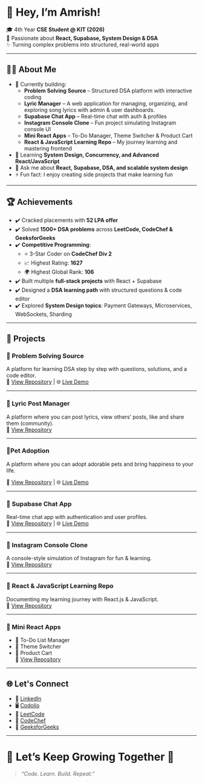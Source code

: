 # 👋 Hey, I’m Amrish!  
🎓 4th Year **CSE Student @ KIT (2026)**  
🚀 Passionate about **React, Supabase, System Design & DSA**  
✨ Turning complex problems into structured, real-world apps  

---

## 👨‍💻 About Me
- 🔭 Currently building:
  - **Problem Solving Source** – Structured DSA platform with interactive coding
  - **Lyric Manager** – A web application for managing, organizing, and exploring song lyrics with admin & user dashboards.  
  - **Supabase Chat App** – Real-time chat with auth & profiles
  - **Instagram Console Clone** – Fun project simulating Instagram console UI 
  - **Mini React Apps** – To-Do Manager, Theme Switcher & Product Cart   
  - **React & JavaScript Learning Repo** – My journey learning and mastering frontend  
- 🌱 Learning **System Design, Concurrency, and Advanced React/JavaScript**  
- 💬 Ask me about **React, Supabase, DSA, and scalable system design**  
- ⚡ Fun fact: I enjoy creating side projects that make learning fun  

---

## 🏆 Achievements
- ✔️ Cracked placements with **52 LPA offer**  
- ✔️ Solved **1500+ DSA problems** across **LeetCode, CodeChef & GeeksforGeeks**  
- ✔️ **Competitive Programming**:  
  - ⭐ 3-Star Coder on **CodeChef Div 2**  
  - 📈 Highest Rating: **1627**  
  - 🌍 Highest Global Rank: **106**  
- ✔️ Built multiple **full-stack projects** with React + Supabase  
- ✔️ Designed a **DSA learning path** with structured questions & code editor  
- ✔️ Explored **System Design topics**: Payment Gateways, Microservices, WebSockets, Sharding  

---

## 🚀 Projects

### 📌 Problem Solving Source  
A platform for learning DSA step by step with questions, solutions, and a code editor.  
🔗 [View Repository](https://github.com/amrishs590/Project-ProblemSolving) | 🌐 [Live Demo](https://dsapathway.vercel.app)

---

### 🎵 Lyric Post Manager  
A platform where you can post lyrics, view others’ posts, like and share them (community).  
🔗 [View Repository](https://github.com/amrishs590/Lryrics-Post-Manager)

---
### 🐶Pet Adoption  
A platform where you can adopt adorable pets and bring happiness to your life.

🔗 [View Repository](https://github.com/amrishs590/Pet-Adoption)  | 🌐 [Live Demo](pet-adoption-fam.vercel.app)

---

### 💬 Supabase Chat App  
Real-time chat app with authentication and user profiles.  
🔗 [View Repository](https://github.com/amrishs590/chat-app) | 🌐 [Live Demo](https://talkifyhub.vercel.app/)

---

### 📸 Instagram Console Clone  
A console-style simulation of Instagram for fun & learning.  
🔗 [View Repository](https://github.com/amrishs590/Instagram-LLD)

---

### 📌 React & JavaScript Learning Repo  
Documenting my learning journey with React.js & JavaScript.  
🔗 [View Repository](#)

---

### 📌 Mini React Apps  
- 📝 To-Do List Manager  
- 🎨 Theme Switcher  
- 🛒 Product Cart  
🔗 [View Repository](#)

---

## 🌐 Let's Connect  

- 💼 [LinkedIn](https://www.linkedin.com/in/amrish-s-7a8758310/)  
- 🖥️ [Codolio](https://codolio.com/profile/Amrish)  
- 🧩 [LeetCode](https://leetcode.com/u/amrishs590/)  
- 🍴 [CodeChef](https://www.codechef.com/users/amrishs)  
- 📗 [GeeksforGeeks](https://www.geeksforgeeks.org/user/amrishkq5e/)

---


# 🎯 Let’s Keep Growing Together 🚀  
> *“Code. Learn. Build. Repeat.”*
